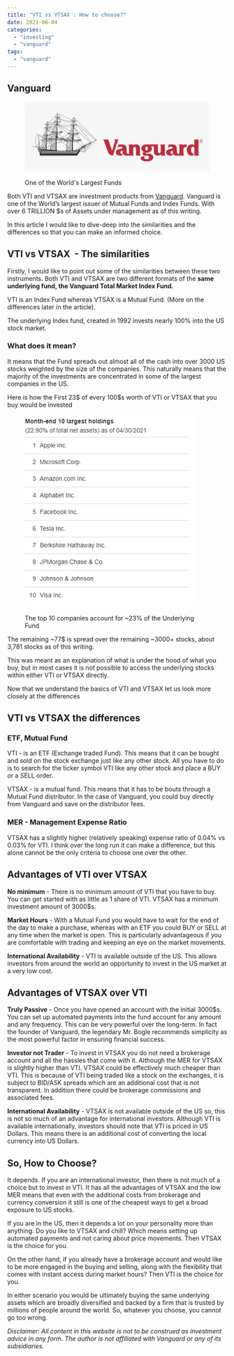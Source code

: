 ```yaml
---
title: "VTI vs VTSAX : How to choose?"
date: 2021-06-04
categories: 
  - "investing"
  - "vanguard"
tags: 
  - "vanguard"
---
```


## Vanguard

<figure>

![](images/ayzsW2qI5bnzEEULkuZoqCtcUWb4inxjnmFIQOUKM9e2PoEq1n-roKGnC-usOHGc_E4C50dZAA_pXm1B6rTOP78d4GRCgPD9kmlnp6QlL5kM-g8l7aYLFSi2GgTiZ4iDT3qLLxWG)

<figcaption>

One of the World's Largest Funds

</figcaption>

</figure>

Both VTI and VTSAX are investment products from [Vanguard](https://investor.vanguard.com/home). Vanguard is one of the World’s largest issuer of Mutual Funds and Index Funds. With over 6 TRILLION $s of Assets under management as of this writing.

In this article I would like to dive-deep into the similarities and the differences so that you can make an informed choice.

## VTI vs VTSAX  - The similarities

Firstly, I would like to point out some of the similarities between these two instruments. Both VTI and VTSAX are two different formats of the **same underlying fund, the Vanguard Total Market Index Fund.**

VTI is an Index Fund whereas VTSAX is a Mutual Fund. (More on the differences later in the article).

The underlying Index fund, created in 1992 invests nearly 100% into the US stock market.

### What does it mean?

It means that the Fund spreads out almost all of the cash into over 3000 US stocks weighted by the size of the companies. This naturally means that the majority of the investments are concentrated in some of the largest companies in the US.

Here is how the First 23$ of every 100$s worth of VTI or VTSAX that you buy would be invested

<figure>

![](images/M1vXE1EKMnvUBh5EDJyK7CQ0vUaFl6xYHBteVuqUjkEaSkxt9ziRExKLvaOjApYpieJLMbLn--GCuTLQjyed6khqfuetqXQ_e3gThxdCKJkZejAqXUbZkdORsMcR9ey6a9i52n4u)

<figcaption>

The top 10 companies account for ~23% of the Underlying Fund

</figcaption>

</figure>

The remaining ~77$ is spread over the remaining ~3000+ stocks, about 3,781 stocks as of this writing.

This was meant as an explanation of what is under the hood of what you buy, but in most cases it is not possible to access the underlying stocks within either VTI or VTSAX directly.

Now that we understand the basics of VTI and VTSAX let us look more closely at the differences

## VTI vs VTSAX the differences

### ETF, Mutual Fund

VTI - is an ETF (Exchange traded Fund). This means that it can be bought and sold on the stock exchange just like any other stock. All you have to do is to search for the ticker symbol VTI like any other stock and place a BUY or a SELL order.

VTSAX - is a mutual fund. This means that it has to be bouts through a Mutual Fund distributor. In the case of Vanguard, you could buy directly from Vanguard and save on the distributor fees.

### MER - Management Expense Ratio

VTSAX has a slightly higher (relatively speaking) expense ratio of 0.04% vs 0.03% for VTI. I think over the long run it can make a difference, but this alone cannot be the only criteria to choose one over the other.

## Advantages of VTI over VTSAX

**No minimum** - There is no minimum amount of VTI that you have to buy. You can get started with as little as 1 share of VTI. VTSAX has a minimum investment amount of 3000$s.

**Market Hours** - With a Mutual Fund you would have to wait for the end of the day to make a purchase, whereas with an ETF you could BUY or SELL at any time when the market is open. This is particularly advantageous if you are comfortable with trading and keeping an eye on the market movements.

**International Availability** - VTI is available outside of the US. This allows investors from around the world an opportunity to invest in the US market at a very low cost.

## Advantages of VTSAX over VTI

**Truly Passive** - Once you have opened an account with the initial 3000$s. You can set up automated payments into the fund account for any amount and any frequency. This can be very powerful over the long-term. In fact the founder of Vanguard, the legendary Mr. Bogle recommends simplicity as the most powerful factor in ensuring financial success.

**Investor not Trader** - To invest in VTSAX you do not need a brokerage account and all the hassles that come with it. Although the MER for VTSAX is slightly higher than VTI. VTSAX could be effectively much cheaper than VTI. This is because of VTI being traded like a stock on the exchanges, it is subject to BID/ASK spreads which are an additional cost that is not transparent. In addition there could be brokerage commissions and associated fees.

**International Availability** - VTSAX is not available outside of the US so, this is not so much of an advantage for international investors. Although VTI is available internationally, investors should note that VTI is priced in US Dollars. This means there is an additional cost of converting the local currency into US Dollars.

## So, How to Choose?

It depends. If you are an international investor, then there is not much of a choice but to invest in VTI. It has all the advantages of VTSAX and the low MER means that even with the additional costs from brokerage and currency conversion it still is one of the cheapest ways to get a broad exposure to US stocks.

If you are in the US, then it depends a lot on your personality more than anything. Do you like to VTSAX and chill? Which means setting up automated payments and not caring about price movements. Then VTSAX is the choice for you.

On the other hand, if you already have a brokerage account and would like to be more engaged in the buying and selling, along with the flexibility that comes with instant access during market hours? Then VTI is the choice for you.

In either scenario you would be ultimately buying the same underlying assets which are broadly diversified and backed by a firm that is trusted by millions of people around the world. So, whatever you choose, you cannot go too wrong.

_Disclaimer: All content in this website is not to be construed as investment advice in any form. The author is not affiliated with Vanguard or any of its subsidiaries._
